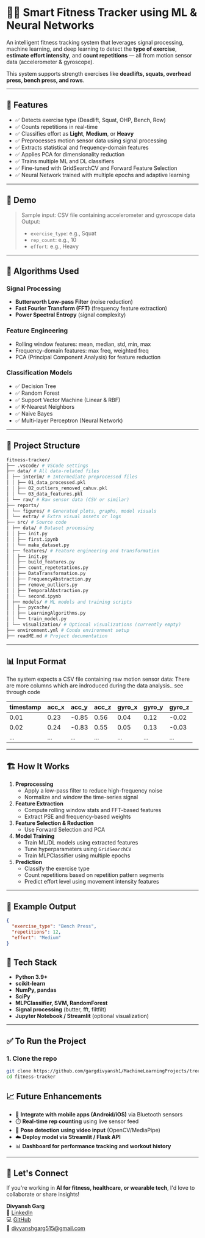 # 🏋️‍♂️ Smart Fitness Tracker using ML & Neural Networks

An intelligent fitness tracking system that leverages signal processing, machine learning, and deep learning to detect the **type of exercise**, **estimate effort intensity**, and **count repetitions** — all from motion sensor data (accelerometer & gyroscope).  

This system supports strength exercises like **deadlifts, squats, overhead press, bench press, and rows**.

---

## 📌 Features

- ✅ Detects exercise type (Deadlift, Squat, OHP, Bench, Row)
- ✅ Counts repetitions in real-time
- ✅ Classifies effort as **Light**, **Medium**, or **Heavy**
- ✅ Preprocesses motion sensor data using signal processing
- ✅ Extracts statistical and frequency-domain features
- ✅ Applies PCA for dimensionality reduction
- ✅ Trains multiple ML and DL classifiers
- ✅ Fine-tuned with GridSearchCV and Forward Feature Selection
- ✅ Neural Network trained with multiple epochs and adaptive learning

---

## 🚀 Demo

> Sample input: CSV file containing accelerometer and gyroscope data  
> Output:  
> - `exercise_type`: e.g., Squat  
> - `rep_count`: e.g., 10  
> - `effort`: e.g., Heavy

---

## 🧠 Algorithms Used

### Signal Processing
- **Butterworth Low-pass Filter** (noise reduction)
- **Fast Fourier Transform (FFT)** (frequency feature extraction)
- **Power Spectral Entropy** (signal complexity)

### Feature Engineering
- Rolling window features: mean, median, std, min, max
- Frequency-domain features: max freq, weighted freq
- PCA (Principal Component Analysis) for feature reduction

### Classification Models
- ✅ Decision Tree  
- ✅ Random Forest  
- ✅ Support Vector Machine (Linear & RBF)  
- ✅ K-Nearest Neighbors  
- ✅ Naive Bayes  
- ✅ Multi-layer Perceptron (Neural Network)

---

## 📂 Project Structure
```bash
fitness-tracker/
├── .vscode/ # VSCode settings
├── data/ # All data-related files
│ ├── interim/ # Intermediate preprocessed files
│ │ ├── 01_data_processed.pkl
│ │ ├── 02_outliers_removed_cahuv.pkl
│ │ └── 03_data_features.pkl
│ └── raw/ # Raw sensor data (CSV or similar)
├── reports/
│ └── figures/ # Generated plots, graphs, model visuals
│ └── extra/ # Extra visual assets or logs
├── src/ # Source code
│ ├── data/ # Dataset processing
│ │ ├── init.py
│ │ ├── first.ipynb
│ │ └── make_dataset.py
│ ├── features/ # Feature engineering and transformation
│ │ ├── init.py
│ │ ├── build_features.py
│ │ ├── count_repetetations.py
│ │ ├── DataTransformation.py
│ │ ├── FrequencyAbstraction.py
│ │ ├── remove_outliers.py
│ │ ├── TemporalAbstraction.py
│ │ └── second.ipynb
│ ├── models/ # ML models and training scripts
│ │ ├── pycache/
│ │ ├── LearningAlgorithms.py
│ │ └── train_model.py
│ └── visualization/ # Optional visualizations (currently empty)
├── environment.yml # Conda environment setup
├── readME.md # Project documentation
```


---

## 📊 Input Format

The system expects a CSV file containing raw motion sensor data:
There are more columns which are indroduced during the data analysis.. see through code

| timestamp | acc_x | acc_y | acc_z | gyro_x | gyro_y | gyro_z |
|-----------|-------|-------|-------|--------|--------|--------|
| 0.01      | 0.23  | -0.85 | 0.56  | 0.04   | 0.12   | -0.02  |
| 0.02      | 0.24  | -0.83 | 0.55  | 0.05   | 0.13   | -0.03  |
| ...       | ...   | ...   | ...   | ...    | ...    | ...    |

---

## 🏗️ How It Works

1. **Preprocessing**
   - Apply a low-pass filter to reduce high-frequency noise
   - Normalize and window the time-series signal
2. **Feature Extraction**
   - Compute rolling window stats and FFT-based features
   - Extract PSE and frequency-based weights
3. **Feature Selection & Reduction**
   - Use Forward Selection and PCA
4. **Model Training**
   - Train ML/DL models using extracted features
   - Tune hyperparameters using `GridSearchCV`
   - Train MLPClassifier using multiple epochs
5. **Prediction**
   - Classify the exercise type
   - Count repetitions based on repetition pattern segments
   - Predict effort level using movement intensity features

---

## 🧪 Example Output

```json
{
  "exercise_type": "Bench Press",
  "repetitions": 12,
  "effort": "Medium"
}
```

## 🧰 Tech Stack

- **Python 3.9+**
- **scikit-learn**
- **NumPy, pandas**
- **SciPy**
- **MLPClassifier, SVM, RandomForest**
- **Signal processing** (butter, fft, filtfilt)
- **Jupyter Notebook / Streamlit** (optional visualization)

---

## ✅ To Run the Project

### 1. Clone the repo

```bash
git clone https://github.com/gargdivyansh1/MachineLearningProjects/tree/main/Fitness%20Tracker
cd fitness-tracker
````

## 📈 Future Enhancements

- 📱 **Integrate with mobile apps (Android/iOS)** via Bluetooth sensors  
- ⏱️ **Real-time rep counting** using live sensor feed  
- 🤖 **Pose detection using video input** (OpenCV/MediaPipe)  
- ☁️ **Deploy model via Streamlit / Flask API**  
- 📊 **Dashboard for performance tracking and workout history**

---

## 🤝 Let's Connect

If you're working in **AI for fitness, healthcare, or wearable tech**, I'd love to collaborate or share insights!

**Divyansh Garg**  
🔗 [LinkedIn](https://www.linkedin.com/in/divyansh-garg515/)  
💻 [GitHub](https://github.com/gargdivyansh1)  
📩 divyanshgarg515@gmail.com
